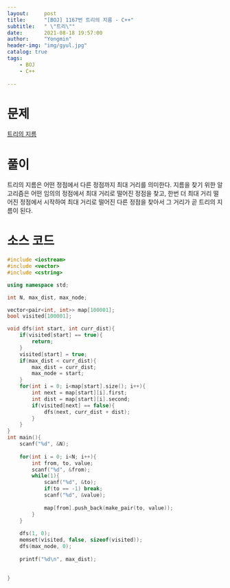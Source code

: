 ```yaml
---
layout:     post
title:      "[BOJ] 1167번 트리의 지름 - C++"
subtitle:   " \"트리\""
date:       2021-08-18 19:57:00
author:     "Yongmin"
header-img: "img/gyul.jpg"
catalog: true
tags:
    - BOJ
    - C++
  
---
```


# 문제
[트리의 지름](https://www.acmicpc.net/problem/1167)

# 풀이

트리의 지름은 어떤 정점에서 다른 정점까지 최대 거리를 의미한다. 지름을 찾기 위한 알고리즘은 어떤 임의의 정점에서 최대 거리로 떨어진 정점을 찾고, 한번 더 최대 거리 떨어진 정점에서 시작하여 최대 거리로 떨어진 다른 정점을 찾아서
그 거리가 곧 트리의 지름이 된다. 

# 소스 코드

```c++
#include <iostream>
#include <vector>
#include <cstring>

using namespace std;

int N, max_dist, max_node;

vector<pair<int, int>> map[100001];
bool visited[100001];

void dfs(int start, int curr_dist){
    if(visited[start] == true){
        return;
    }
    visited[start] = true;
    if(max_dist < curr_dist){
        max_dist = curr_dist;
        max_node = start;
    }
    for(int i = 0; i<map[start].size(); i++){
        int next = map[start][i].first;
        int dist = map[start][i].second;
        if(visited[next] == false){
            dfs(next, curr_dist + dist);
        }
    }
}
int main(){
    scanf("%d", &N);
    
    for(int i = 0; i<N; i++){
        int from, to, value;
        scanf("%d", &from);
        while(1){
            scanf("%d", &to);
            if(to == -1) break;
            scanf("%d", &value);
            
            map[from].push_back(make_pair(to, value));
        }
    }
    
    dfs(1, 0);
    memset(visited, false, sizeof(visited));
    dfs(max_node, 0);
    
    printf("%d\n", max_dist);
    
    
}
```
